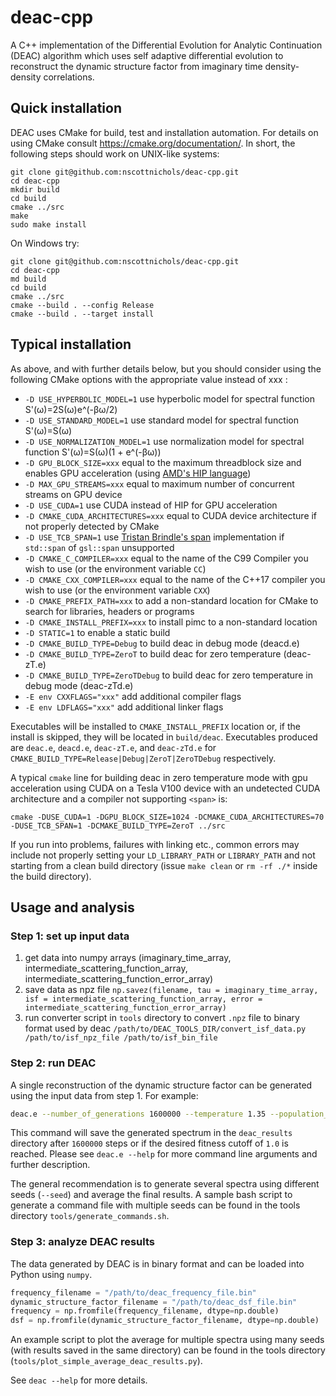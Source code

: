 # deac-cpp
A C++ implementation of the Differential Evolution for Analytic Continuation (DEAC) algorithm which uses self adaptive differential evolution to reconstruct the dynamic structure factor from imaginary time density-density correlations.

## Quick installation
DEAC uses CMake for build, test and installation automation. For details on using CMake consult https://cmake.org/documentation/. In short, the following steps should work on UNIX-like systems:

  ```
  git clone git@github.com:nscottnichols/deac-cpp.git
  cd deac-cpp
  mkdir build
  cd build
  cmake ../src
  make
  sudo make install
  ```

On Windows try:

  ```
  git clone git@github.com:nscottnichols/deac-cpp.git
  cd deac-cpp
  md build
  cd build
  cmake ../src
  cmake --build . --config Release
  cmake --build . --target install
  ```

## Typical installation
As above, and with further details below, but you should consider using the following CMake options with the appropriate value instead of xxx :

- `-D USE_HYPERBOLIC_MODEL=1` use hyperbolic model for spectral function S'(ω)=2S(ω)e^(-βω/2)
- `-D USE_STANDARD_MODEL=1` use standard model for spectral function S'(ω)=S(ω)
- `-D USE_NORMALIZATION_MODEL=1` use normalization model for spectral function S'(ω)=S(ω)(1 + e^(-βω))
- `-D GPU_BLOCK_SIZE=xxx` equal to the maximum threadblock size and enables GPU acceleration (using [AMD's HIP language](https://github.com/ROCm-Developer-Tools/HIP))
- `-D MAX_GPU_STREAMS=xxx` equal to maximum number of concurrent streams on GPU device
- `-D USE_CUDA=1` use CUDA instead of HIP for GPU acceleration
- `-D CMAKE_CUDA_ARCHITECTURES=xxx` equal to CUDA device architecture if not properly detected by CMake
- `-D USE_TCB_SPAN=1` use [Tristan Brindle's span](https://github.com/tcbrindle/span) implementation if `std::span` of `gsl::span` unsupported
- `-D CMAKE_C_COMPILER=xxx` equal to the name of the C99 Compiler you wish to use (or the environment variable `CC`)
- `-D CMAKE_CXX_COMPILER=xxx` equal to the name of the C++17 compiler you wish to use (or the environment variable `CXX`)
- `-D CMAKE_PREFIX_PATH=xxx` to add a non-standard location for CMake to search for libraries, headers or programs
- `-D CMAKE_INSTALL_PREFIX=xxx` to install pimc to a non-standard location
- `-D STATIC=1` to enable a static build
- `-D CMAKE_BUILD_TYPE=Debug` to build deac in debug mode (deacd.e)
- `-D CMAKE_BUILD_TYPE=ZeroT` to build deac for zero temperature (deac-zT.e)
- `-D CMAKE_BUILD_TYPE=ZeroTDebug` to build deac for zero temperature in debug mode (deac-zTd.e)
- `-E env CXXFLAGS="xxx"` add additional compiler flags
- `-E env LDFLAGS="xxx"` add additional linker flags

Executables will be installed to `CMAKE_INSTALL_PREFIX` location or, if the install is skipped, they will be located in `build/deac`.
Executables produced are `deac.e`, `deacd.e`, `deac-zT.e`, and `deac-zTd.e` for `CMAKE_BUILD_TYPE=Release|Debug|ZeroT|ZeroTDebug` respectively.

A typical `cmake` line for building deac in zero temperature mode with gpu acceleration using CUDA on a Tesla V100 device with an undetected CUDA architecture and a compiler not supporting `<span>` is:

`cmake -DUSE_CUDA=1 -DGPU_BLOCK_SIZE=1024 -DCMAKE_CUDA_ARCHITECTURES=70 -DUSE_TCB_SPAN=1 -DCMAKE_BUILD_TYPE=ZeroT ../src`

If you run into problems, failures with linking etc., common errors may include
not properly setting your `LD_LIBRARY_PATH` or `LIBRARY_PATH` and not starting from a clean build
directory (issue `make clean` or `rm -rf ./*` inside the build directory).

## Usage and analysis

### Step 1: set up input data

1. get data into numpy arrays (imaginary_time_array, intermediate_scattering_function_array, intermediate_scattering_function_error_array)
2. save data as npz file
        `np.savez(filename, tau = imaginary_time_array, isf = intermediate_scattering_function_array, error = intermediate_scattering_function_error_array)`
3. run converter script in `tools` directory to convert `.npz` file to binary format used by deac
        `/path/to/DEAC_TOOLS_DIR/convert_isf_data.py /path/to/isf_npz_file /path/to/isf_bin_file`

### Step 2: run DEAC

A single reconstruction of the dynamic structure factor can be generated using the input data from step 1. For example:
```bash
deac.e --number_of_generations 1600000 --temperature 1.35 --population_size 8 --genome_size 4096 --normalize --omega_max 512.0 --save_directory deac_results --seed 1 --stop_minimum_fitness 1.0 isf.bin
```
This command will save the generated spectrum in the `deac_results` directory after `1600000` steps or if the desired fitness cutoff of `1.0` is reached. Please see `deac.e --help` for more command line arguments and further description.
	
The general recommendation is to generate several spectra using different seeds (`--seed`) and average the final results. A sample bash script to generate a command file with multiple seeds can be found in the tools directory `tools/generate_commands.sh`.
	
### Step 3: analyze DEAC results

The data generated by DEAC is in binary format and can be loaded into Python using `numpy`.
```python
frequency_filename = "/path/to/deac_frequency_file.bin"
dynamic_structure_factor_filename = "/path/to/deac_dsf_file.bin"
frequency = np.fromfile(frequency_filename, dtype=np.double)
dsf = np.fromfile(dynamic_structure_factor_filename, dtype=np.double)
```
An example script to plot the average for multiple spectra using many seeds (with results saved in the same directory) can be found in the tools directory (`tools/plot_simple_average_deac_results.py`).

See `deac --help` for more details.
